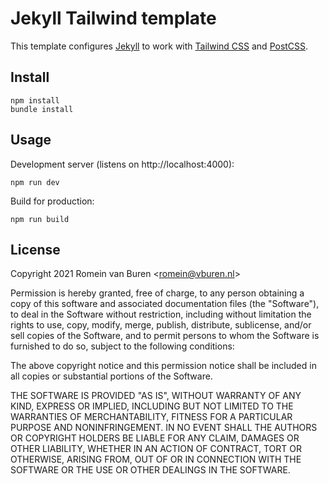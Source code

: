 # Jekyll Tailwind template

This template configures [Jekyll] to work with [Tailwind CSS] and [PostCSS].

[jekyll]: https://jekyllrb.com
[tailwind css]: https://tailwindcss.com
[postcss]: https://postcss.org

## Install

```shell
npm install
bundle install
```

## Usage

Development server (listens on http://localhost:4000):

```shell
npm run dev
```

Build for production:

```shell
npm run build
```

## License

Copyright 2021 Romein van Buren <<romein@vburen.nl>>

Permission is hereby granted, free of charge, to any person obtaining a copy of this software and associated documentation files (the "Software"), to deal in the Software without restriction, including without limitation the rights to use, copy, modify, merge, publish, distribute, sublicense, and/or sell copies of the Software, and to permit persons to whom the Software is furnished to do so, subject to the following conditions:

The above copyright notice and this permission notice shall be included in all copies or substantial portions of the Software.

THE SOFTWARE IS PROVIDED "AS IS", WITHOUT WARRANTY OF ANY KIND, EXPRESS OR IMPLIED, INCLUDING BUT NOT LIMITED TO THE WARRANTIES OF MERCHANTABILITY, FITNESS FOR A PARTICULAR PURPOSE AND NONINFRINGEMENT. IN NO EVENT SHALL THE AUTHORS OR COPYRIGHT HOLDERS BE LIABLE FOR ANY CLAIM, DAMAGES OR OTHER LIABILITY, WHETHER IN AN ACTION OF CONTRACT, TORT OR OTHERWISE, ARISING FROM, OUT OF OR IN CONNECTION WITH THE SOFTWARE OR THE USE OR OTHER DEALINGS IN THE SOFTWARE.
